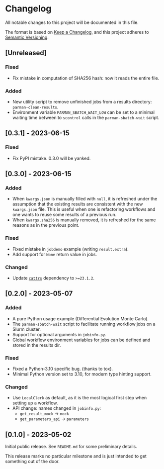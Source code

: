 # Changelog

All notable changes to this project will be documented in this file.

The format is based on [Keep a Changelog](https://keepachangelog.com/en/1.1.0/),
and this project adheres to [Semantic Versioning](https://semver.org/spec/v2.0.0.html).

## [Unreleased]

### Fixed

- Fix mistake in computation of SHA256 hash: now it reads the entire file.

### Added

- New utility script to remove unfinished jobs from a results directory: `parman-clean-results`.
- Environment variable `PARMAN_SBATCH_WAIT_LOW` can be set to a minimal waiting time between
  to `scontrol` calls in the `parman-sbatch-wait` script.

## [0.3.1] - 2023-06-15

### Fixed

- Fix PyPI mistake. 0.3.0 will be yanked.

## [0.3.0] - 2023-06-15

### Added

- When `kwargs.json` is manually filled with `null`, it is refreshed under the assumption
  that the existing results are consistent with the new `kwargs.json` file.
  This is useful when one is refactoring workflows and one wants to reuse some results of
  a previous run.
- When `kwargs.sha256` is manually removed, it is refreshed for the same reasons as in the
  previous point.

### Fixed

- Fixed mistake in `jobdemo` example (writing `result.extra`).
- Add support for `None` return value in jobs.

### Changed

- Update [`cattrs`](https://github.com/python-attrs/cattrs) dependency to `>=23.1.2`.


## [0.2.0] - 2023-05-07

### Added

- A pure Python usage example (Differential Evolution Monte Carlo).
- The `parman-sbatch-wait` script to facilitate running workflow jobs on a Slurm cluster.
- Support for optional arguments in `jobinfo.py`.
- Global workflow environment variables for jobs can be defined and stored in the results dir.

### Fixed

- Fixed a Python-3.10 specific bug. (thanks to tox).
- Minimal Python version set to 3.10, for modern type hinting support.

### Changed

- Use `LocalClerk` as default, as it is the most logical first step when setting up a workflow.
- API change: names changed in `jobinfo.py`:
  - `get_result_mock` -> `mock`
  - `get_parameters_api` -> `parameters`

## [0.1.0] - 2023-05-02

Initial public release. See `README.md` for some preliminary details.

This release marks no particular milestone and is just intended to get something out of the door.
